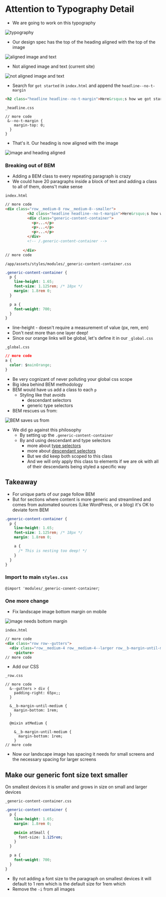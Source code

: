 # Attention to Typography Detail
* We are going to work on this typography

![typography](https://i.imgur.com/KBxa0Aj.png)

* Our design spec has the top of the heading aligned with the top of the image

![aligned image and text](https://i.imgur.com/hbSqBGw.png)

* Not aligned image and text (current site)

![not aligned image and text](https://i.imgur.com/ESgfosk.png)

* Search for `got started` in `index.html` and append the `headline--no-t-margin`

```html
<h2 class="headline headline--no-t-margin">Here&rsquo;s how we got started&hellip;</h2>
```

`_headline.css`

```
// more code
 &--no-t-margin {
    margin-top: 0;
  }
}
```

* That's it. Our heading is now aligned with the image

![image and heading aligned](https://i.imgur.com/yyYh2VC.png)

### Breaking out of BEM
* Adding a BEM class to every repeating paragraph is crazy
* We could have 20 paragraphs inside a block of text and adding a class to all of them, doens't make sense

`index.html`

```html
// more code
<div class="row__medium-8 row__medium-8--smaller">
          <h2 class="headline headline--no-t-margin">Here&rsquo;s how we got started&hellip;</h2>
          <div class="generic-content-container">
            <p>...</p>
            <p>...</p>
            <p>...</p>  
          </div>
          <!-- /.generic-content-container -->
          
        </div>
// more code
```

`/app/assets/styles/modules/_generic-content-container.css`

```css
.generic-content-container {
  p {
    line-height: 1.65;
    font-size: 1.125rem; /* 18px */
    margin: 1.8rem 0;
  }

  p a {
    font-weight: 700;
  }
}
```

* line-height - doesn't require a measurement of value (px, rem, em)
* Don't nest more than one layer deep!
* Since our orange links will be global, let's define it in our `_global.css`

`_global.css`

```css
// more code
a {
  color: $mainOrange;
}
```

* Be very cognizant of never polluting your global css scope
* Big idea behind BEM methodology
* BEM would have us add a class to each `p`
    - Styling like that avoids
        + descendant selectors
        + generic type selectors
* BEM rescues us from:

![BEM saves us from](https://i.imgur.com/ohYi8gC.png)

* We did go against this philosophy
    - By setting up the `.generic-content-container`
    - By and using descendant and type selectors
        + more about [type selectors](https://developer.mozilla.org/en-US/docs/Web/CSS/Type_selectors)
        + more about [descendant selectors](https://developer.mozilla.org/en-US/docs/Web/CSS/Descendant_selectors)
        + But we did keep both scoped to this class
        + And we will only apply this class to elements if we are ok with all of their descendants being styled a specific way

## Takeaway
* For unique parts of our page follow BEM
* But for sections where content is more generic and streamlined and comes from automated sources (Like WordPress, or a blog) it's OK to deviate form BEM

```css
.generic-content-container {
  p {
    line-height: 1.65;
    font-size: 1.125rem; /* 18px */
    margin: 1.8rem 0;

    a {
      /* This is nesting too deep! */
    }
  }
}
```

### Import to main `styles.css`
`@import 'modules/_generic-conent-container`;

### One more change
* Fix landscape image bottom margin on mobile

![image needs bottom margin](https://i.imgur.com/YpxvKu9.png)

`index.html`

```html
// more code
<div class="row row--gutters">
  <div class="row__medium-4 row__medium-4--larger row__b-margin-until-medium">
    <picture>
// more code
```

* Add our CSS

`_row.css`

```
// more code
  &--gutters > div {
    padding-right: 65px;;
  }

  &__b-margin-until-medium {
    margin-bottom: 1rem;
  }

  @mixin atMedium {

    &__b-margin-until-medium {
      margin-bottom: 1rem;
    }
// more code
```

* Now our landscape image has spacing it needs for small screens and the necessary spacing for larger screens

## Make our generic font size text smaller
On smallest devices it is smaller and grows in size  on small and larger devices

`_generic-content-container.css`

```css
.generic-content-container {
  p {
    line-height: 1.65;
    margin: 1.8rem 0;

    @mixin atSmall {
      font-size: 1.125rem;
    }
  }

  p a {
    font-weight: 700;
  }
}
```

* By not adding a font size to the paragraph on smallest devices it will default to 1 rem which is the default size for 1rem which
* Remove the `-i` from all images
